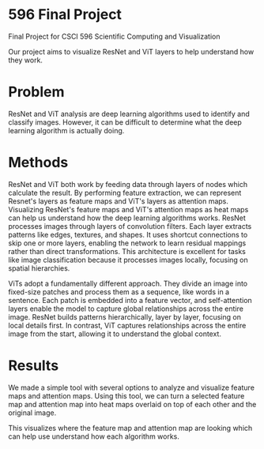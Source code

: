 # 596 Final Project
Final Project for CSCI 596 Scientific Computing and Visualization

Our project aims to visualize ResNet and ViT layers to help understand how they work.

# Problem
ResNet and ViT analysis are deep learning algorithms used to identify and classify images.
However, it can be difficult to determine what the deep learning algorithm is actually doing.

# Methods
ResNet and ViT both work by feeding data through layers of nodes which calculate the result.
By performing feature extraction, we can represent Resnet's layers as feature maps and ViT's layers as attention maps.
Visualizing ResNet's feature maps and ViT's attention maps as heat maps can help us understand how the deep learning algorithms works.
ResNet processes images through layers of convolution filters. Each layer extracts patterns like edges, textures, and shapes. 
It uses shortcut connections to skip one or more layers, enabling the network to learn residual mappings rather than direct transformations. 
This architecture is excellent for tasks like image classification because it processes images locally, focusing on spatial hierarchies.

ViTs adopt a fundamentally different approach. They divide an image into fixed-size patches and process them as a sequence, like words in a sentence. 
Each patch is embedded into a feature vector, and self-attention layers enable the model to capture global relationships across the entire image. 
ResNet builds patterns hierarchically, layer by layer, focusing on local details first. In contrast, ViT captures relationships across the entire image from the start, allowing it to understand the global context. 

# Results
We made a simple tool with several options to analyze and visualize feature maps and attention maps.
Using this tool, we can turn a selected feature map and attention map into heat maps overlaid on top of each other and the original image.

This visualizes where the feature map and attention map are looking which can help use understand how each algorithm works.
